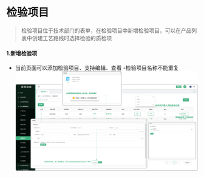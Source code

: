 # 检验项目

> 检验项目位于技术部门的表单，在检验项目中新增检验项目，可以在产品列表中创建工艺路线时选择检验的质检项
#### 1.新增检验项
* 当前页面可以添加检验项目、支持编辑、查看
 -检验项目名称不能重复
![如图所示](../file/jyxm.png)